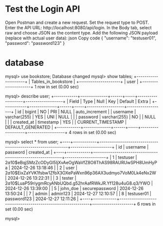 # Test the Login API

Open Postman and create a new request.
Set the request type to POST.
Enter the API URL: http://localhost:8080/api/login.
In the Body tab, select raw and choose JSON as the content type.
Add the following JSON payload (replace with actual user data):
json
Copy code
{
"username": "testuser01",
"password": "password123"
}

# database

mysql> use bookstore;
Database changed
mysql> show tables;
+---------------------+
| Tables_in_bookstore |
+---------------------+
| user |
+---------------------+
1 row in set (0.00 sec)

mysql> describe user;
+------------+--------------+------+-----+-------------------+-------------------+
| Field | Type | Null | Key | Default | Extra |
+------------+--------------+------+-----+-------------------+-------------------+
| id | bigint | NO | PRI | NULL | auto_increment |
| username | varchar(255) | YES | UNI | NULL | |
| password | varchar(255) | NO | | NULL | |
| created_at | timestamp | YES | | CURRENT_TIMESTAMP | DEFAULT_GENERATED |
+------------+--------------+------+-----+-------------------+-------------------+
4 rows in set (0.00 sec)

mysql> select \* from user;
+----+------------+--------------------------------------------------------------+---------------------+
| id | username | password | created_at |
+----+------------+--------------------------------------------------------------+---------------------+
| 1 | testuser | $2a$10$eBqjSMzZcODyGl5IjXvAeOgWaVfZ8O8ThAS98RAURUwSPH8UmHyPa | 2024-12-26 13:18:46 |
| 2 | user | $2a$10$EixZaYVK1fsbw1ZfbX3OXePaWxn96p36AX3udmyo7VoM0Lk4eNx2W | 2024-12-26 13:22:31 |
| 3 | tester | $2a$10$LuaP59riygmRcyANbUQbd.g52hrAafRWkJR.Yf128u4uG8.q3/YWO | 2024-12-26 13:39:00 |
| 5 | john_doe | securepassword | 2024-12-26 13:50:24 |
| 7 | admin | admin123 | 2024-12-27 12:10:57 |
| 8 | testuser01 | password123 | 2024-12-27 12:11:26 |
+----+------------+--------------------------------------------------------------+---------------------+
6 rows in set (0.00 sec)

mysql>

